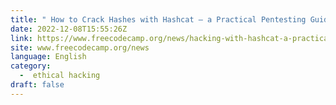 ```yaml
---
title: " How to Crack Hashes with Hashcat — a Practical Pentesting Guide "
date: 2022-12-08T15:55:26Z
link: https://www.freecodecamp.org/news/hacking-with-hashcat-a-practical-guide/?utm_medium=RSS&utm_source=news.12bit.vn
site: www.freecodecamp.org/news
language: English
category:
  -  ethical hacking 
draft: false
---
```

